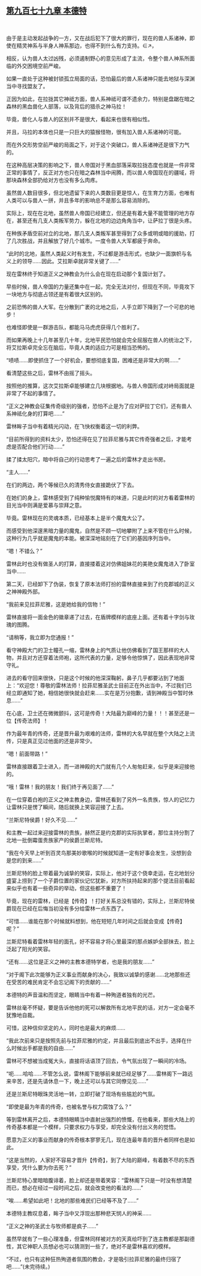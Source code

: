 ## [第九百七十九章 本德特](https://www.xxbiquge.com/11_11222/9038952.html)
﻿

  由于是主动发起战争的一方，又在战后犯下了很大的罪行，现在的兽人系诸神，即使在精灵神系与半身人神系那边，也得不到什么有力支持。∈↗，

  相反，认为兽人太过凶残，必须遏制野心的意见形成了主流，令整个兽人神系所面临的外交困境空前严峻。

  如果一直处于这种被封锁孤立局面的话，恐怕最后的兽人系诸神只能去地狱与深渊当中寻找盟友了。

  正因为如此，在拉拢其它神祗方面，兽人系神祗可谓不遗余力，特别是盘踞在暗之森林的黑血兽化人部落，以及背后的猎杀之神马拉！

  毕竟，兽化人与兽人的区别并不是很大，看起来也很有相似性。

  并且，马拉的本体也只是一只巨大的猿猴怪物，很有加入兽人系诸神的可能。

  而在外交形势空前严峻的局面之下，对于这个突破口，兽人系诸神还是很下力气的。

  在这种高层决策的影响之下，兽人帝国对于黑血部落采取拉拢态度也就是一件非常正常的事情了，反正对方也只在暗之森林当中闹腾，而以兽人帝国现在的疆域，将那块森林全部扔给对方也没有多么肉疼。

  虽然兽人数目很多，但北地遗留下来的人类数目更是惊人，在生育力方面，也唯有人类可以与兽人一拼，并且多年的影响总不是那么容易消除的。

  实际上，现在在北地，虽然兽人帝国已经建立，但还是有着大量不能管理的地方存在，甚至还有几支人类叛军势力，躲在北地的边边角角当中，让萨拉丁很是头疼。

  在种族矛盾空前对立的北地，那几支人类叛军甚至得到了众多或明或暗的援助，打了几次胜战，并且解放了好几个城市。一度令兽人大军都疲于奔命。

  “此时的北地，虽然人类起义时有发生，不过都是游击形式，也缺少一面旗帜与名义上的领导……因此。艾拉斯卓就非常关键了……”

  现在雷林终于知道正义之神教会为什么会在现在启动那个复国计划了。

  早些时候，兽人帝国的力量还集中在一起，完全无法对付，但现在不同，毕竟攻下一块地方与彻底占领还是有着很大区别的。

  之前恐怖的兽人大军。在分散到广袤的北地之后，人手立即下降到了一个可悲的地步！

  也难怪即使是一群游击队，都能马马虎虎获得几个胜利了。

  而如果再晚上十几年甚至几十年，北地平民恐怕就会完全屈服在兽人的统治之下，将艾拉斯卓完全忘在脑后，毕竟人类的适应力可是相当恐怖的。

  “啧啧……即使抓住了一个好机会，要想彻底复国，困难还是非常大的啊……”

  看清楚这些之后，雷林不由摇了摇头。

  按照他的推算，这次艾拉斯卓能够建立几块根据地。与兽人帝国形成对峙局面就是非常了不起的事情了。

  “正义之神教会征集传奇级别的强者，恐怕不止是为了应对萨拉丁它们，还有兽人系神祗化身的打算吧……”

  雷林眸子当中有着精光闪动，在飞快权衡着这一切的利弊。

  “目前所得到的资料太少，恐怕还得在见了拉菲尼雅与其它传奇强者之后，才能考虑是否配合他们行动……”

  揉了揉太阳穴，暗中将自己的行动思考了一遍之后的雷林才走出书房。

  “主人……”

  在们的两边，两个等候已久的清秀侍女直接跪伏了下去。

  在她们的身上，雷林感受到了纯种愉悦魔特有的味道，只是此时的对方看着雷林的目光当中则满是爱慕与崇拜之意。

  毕竟。雷林现在的灵魂本质，已经基本上是半个魔鬼大公了。

  而感受到他深邃黑暗力量的魔鬼，自然是不顾一切地攀附了上来不管在什么时候，这种行为几乎就是魔鬼的本能。被深深地铭刻在了它们的基因序列当中。

  “嗯！不错么？”

  雷林此时也没有做圣人的打算，直接搂着这对仿佛姐妹花的美艳女魔鬼进入了卧室当中……

  第二天，已经卸下了伪装，恢复了原本法师打扮的雷林直接来到了约克郡城的正义之神神殿外部。

  “我前来见拉菲尼雅，这是她给我的信物！”

  雷林直接将一面金色的徽章递了过去，在盾牌模样的底座上面。还有着十字剑与玫瑰的图腾。

  “请稍等，我立即为您通报！”

  看守神殿大门的卫士瞳孔一缩，雷林身上的气质让他仿佛看到了国王那样的大人物，并且对方还穿着法师袍，这所代表的力量，足够令他惊惧了，因此表现地非常守礼。

  进去的看守回来很快，只是这个时候的他深深鞠躬，鼻子几乎都要沾到了地面上：“欢迎您！尊敬的雷林法师！拉菲尼雅圣武士目前正在外出当中，不过我们已经立即通知了她，相信她很快就会赶来……实在是万分抱歉，请到神殿当中暂时休息……”

  在心底，卫士还在微微颤抖，这可是传奇！大陆最为巅峰的力量！！！甚至还是一位【传奇法师】！

  作为最年青的传奇，还是晋升最为艰难的法师，雷林的大名早就在整个大陆之上流传，只是真正见过他面的还是非常少。

  “嗯！前面带路！”

  雷林直接跟着卫士进入，而一进神殿的大门就有几个人匆匆赶来，似乎是来迎接他的。

  “哦！雷林！我的朋友！我们终于再见面了……”

  在一位穿着白袍的正义之神主教身边，雷林还看到了另外一名贵族，惊人的记忆力让雷林只是愣了瞬间，随后就换上笑容迎接了上去。

  “兰斯尼特侯爵！好久不见……”

  和主教一起过来迎接雷林的贵族，赫然正是约克郡的实际执掌者，那位主持分割了北地一批倒霉蛋贵族家产的侯爵兰斯尼特。

  “我在今天早上听到百灵鸟那美妙歌喉的时候就知道一定有好事会发生，没想到会是您的到来……”

  兰斯尼特的脸上带着最为诚挚的笑容，实际上，他对于这个侥幸走运，在北地划分盛宴上捞到了一个子爵位置的家伙记忆犹新，对方所扶持起来的那个提法目前看起来似乎也有着一些奇异的举动，但这些都不重要了！

  毕竟，现在的雷林，已经是【传奇】！打好关系总没有错的，实际上，兰斯尼特侯爵现在已经在后悔当初没有多分给雷林一点东西了。

  “可惜……谁能在那个时候就料想到，他在短短几年时间之后就会变成【传奇】呢？”

  兰斯尼特看着雷林年轻的面孔，好不容易才将心里最深的那点嫉妒全部抹去，脸上泛起了阳光的笑容。

  “还有……这位是正义之神的主教本德特学者，也是我的朋友……”

  “对于阁下此次能够为正义事业而献身的决心，我致以诚挚的感谢……北地那些还在受苦的难民肯定不会忘记阁下的贡献的……”

  本德特的声音温和而坚定，眼睛当中有着一种殉道者独有的光芒。

  雷林丝毫不怀疑，要是告诉他他的死可以解救所有北地平民的话，对方一定会毫不犹豫地自裁。

  可惜，这种信仰坚定的人，同时也是最大的麻烦……

  “我此次前来只是按照先前与拉菲尼雅的约定，并且最后到底出不出手，选择在什么时候出手都是我的自由……”

  雷林可不想被当成冤大头，直接将话语顶了回去，令气氛出现了一瞬间的冷场。

  “呃……哈哈……不管怎么说，雷林阁下能够前来就已经足够了……雷林阁下一路远来辛苦，还是先请休息一下，晚上还可以与其它同僚见见……”

  还是兰斯尼特眼珠灵活地一转，立即打破了现场有些尴尬的气氛。

  “即使是最为年青的传奇，也被名誉与权力腐蚀了么？”

  等到雷林离开之后，本德特眼睛当中直射出强烈的愤慨，在他看来，那些大陆上的传奇基本都是一个模样，只要求权力与享受，却完全没有付出义务的觉悟。

  愿意为正义的事业而献身的传奇根本寥寥无几，现在连最年青的晋升者同样也是如此。

  “这是当然的，人家好不容易才晋升【传奇】，到了大陆的巅峰，有着数不尽的东西享受，凭什么要为你去死？”

  兰斯尼特心里暗暗腹诽着，脸上却还是带着笑容：“雷林阁下只是一时没有想清楚而已，想必在经过一段时间之后，就会改变他的看法的……”

  “唉……希望如此吧！北地的那些难民们已经等不及了……”

  本德特主教叹息着，眸子当中又浮现出那种悲天悯人的神采……

  “正义之神的圣武士与牧师都是疯子……”

  虽然早就有了一些心理准备，但雷林同样被对方的天真给吓到了连主教都是那副德性，其它神职人员想必也可以猜测到一些了，绝对不是雷林喜欢的模样。

  “不过，也只有这种狂热殉道者氛围的教会，才是吸引拉菲尼雅的最终归宿了吧……”(未完待续。)
